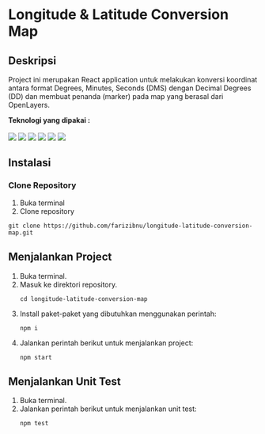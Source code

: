 # Longitude & Latitude Conversion Map

## Deskripsi
Project ini merupakan React application untuk melakukan konversi koordinat antara format Degrees, Minutes, Seconds (DMS) dengan Decimal Degrees (DD) dan membuat penanda (marker) pada map yang berasal dari OpenLayers.

<b> Teknologi yang dipakai : </b><br><br>
<img src="https://img.shields.io/badge/-React-000000?style=flat&logo=react&logoColor=00c8ff"> <img src="https://img.shields.io/badge/-TailwindCSS-fff?style=flat&logo=tailwindcss&logoColor=2bdfff"> <img src="https://img.shields.io/badge/-Jest-a6325e?style=flat&logo=jest&logoColor=white"> <img src="http://img.shields.io/badge/-Git-F1502F?style=flat&logo=git&logoColor=FFFFFF">
<img src="http://img.shields.io/badge/-Github-000000?style=flat&logo=github&logoColor=FFFFFF">
<img src="http://img.shields.io/badge/-VS%20Code-007ACC?style=flat&logo=visual%20studio%20code&logoColor=white">

## Instalasi
### Clone Repository
1. Buka terminal
2. Clone repository
```shell
git clone https://github.com/farizibnu/longitude-latitude-conversion-map.git
```

## Menjalankan Project
1. Buka terminal.
2. Masuk ke direktori repository.
   ```
   cd longitude-latitude-conversion-map
   ```
3. Install paket-paket yang dibutuhkan menggunakan perintah:
   ```shell
   npm i
   ```
4. Jalankan perintah berikut untuk menjalankan project:
   ```
   npm start
   ```

## Menjalankan Unit Test
1. Buka terminal.
2. Jalankan perintah berikut untuk menjalankan unit test:
   ```
   npm test
   ```